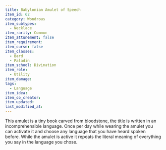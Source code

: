 ```yaml
---
title: Babylonian Amulet of Speech
item_id: 62
category: Wondrous
item_subtypes:
  - Necklace
item_rarity: Common
item_attunement: false
item_requirement:
item_curse: false
item_classes:
  - Bard
  - Paladin
item_school: Divination
item_role:
  - Utility
item_damage:
tags:
  - Language
item_idea:
item_co_creator:
item_updated:
last_modified_at:
---
```


This amulet is a tiny book carved from bloodstone, the title is written in an incomprehensible language. Once per day while wearing the amulet you can activate it and choose any language that you have heard spoken before. While the amulet is active it repeats the literal meaning of everything you say in the language you chose.
